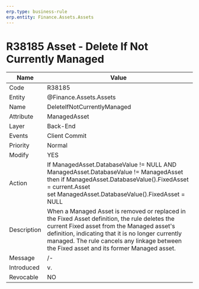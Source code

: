 ```yaml
---
erp.type: business-rule
erp.entity: Finance.Assets.Assets 
---
```


# R38185 Asset - Delete If Not Currently Managed

| Name | Value |
| ---- | ----- |
| Code | R38185 |
| Entity | @Finance.Assets.Assets |
| Name | DeleteIfNotCurrentlyManaged |
| Attribute | ManagedAsset |
| Layer | Back-End |
| Events | Client Commit |
| Priority | Normal |
| Modify | YES |
| Action |  If ManagedAsset.DatabaseValue != NULL AND  ManagedAsset.DatabaseValue != ManagedAsset <br>  then if ManagedAsset.DatabaseValue().FixedAsset = current.Asset <br> set ManagedAsset.DatabaseValue().FixedAsset = NULL |
| Description| When a Managed Asset is removed or replaced in the Fixed Asset definition, the rule deletes the current Fixed asset from the Managed asset's definition, indicating that it is no longer currently managed. The rule cancels any linkage between the Fixed asset and its former Managed asset.|
| Message | /-|
| Introduced |v. |
| Revocable | NO |
